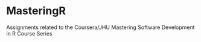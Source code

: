 # MasteringR


Assignments related to the Coursera/JHU Mastering Software Development in R Course Series
